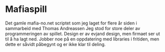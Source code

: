 # Mafiaspill
Det gamle mafia-no.net scriptet som jeg laget for flere år siden i sammarbeid med Thomas Andreassen Jeg stod for store deler av programmeringen av spillet. Design er av evjand design, men firmaet ser ut til å ha lagt ned.
Jobber noe på en oppdatering med libraries i fritiden, men dette er såvidt påbegynt og er ikke klar til deling.

